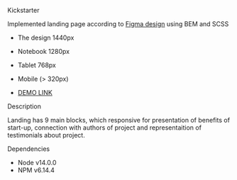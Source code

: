 Kickstarter

Implemented landing page according to [Figma design](https://www.figma.com/file/5jdcVOv7NiA0l0HGfqEyHC/%E2%84%9611-(kickstarter)-(Copy)?node-id=0%3A1) using BEM and SCSS
- The design 1440px
- Notebook 1280px
- Tablet 768px
- Mobile (> 320px)

 - [DEMO LINK](https://olexandrbelyaev.github.io/Kickstarter/)

Description

Landing has 9 main blocks, which responsive for presentation of benefits of start-up, connection with authors of project and representaition of testimonials about project.

Dependencies

 - Node v14.0.0
 - NPM v6.14.4
